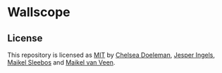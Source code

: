 # Wallscope

## License

This repository is licensed as [MIT](LICENSE) by [Chelsea Doeleman](https://github.com/ChelseaDoeleman), [Jesper Ingels](https://github.com/JesperIngels), [Maikel Sleebos](https://github.com/Senpaizuri) and [Maikel van Veen](https://github.com/maikxx).
